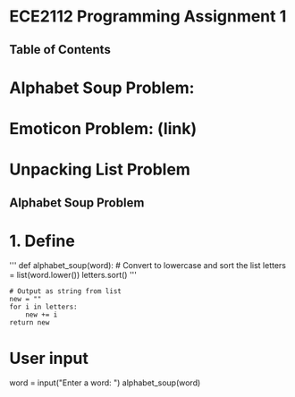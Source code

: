 # ECE2112 Programming Assignment 1

## Table of Contents
# Alphabet Soup Problem:
# Emoticon Problem: (link)
# Unpacking List Problem

## Alphabet Soup Problem
# 1. Define
'''
def alphabet_soup(word):
    # Convert to lowercase and sort the list
    letters = list(word.lower())
    letters.sort()
'''

    # Output as string from list
    new = ""
    for i in letters:
        new += i
    return new

# User input
word = input("Enter a word: ")
alphabet_soup(word)
